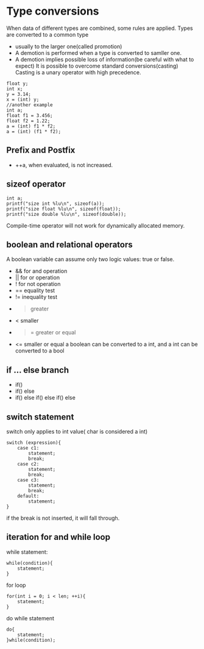 # Type conversions
When data of different types are combined, some rules are applied.
Types are converted to a common type
 - usually to the larger one(called promotion)
 - A demotion is performed when a type is converted to samller one.
 - A demotion implies possible loss of information(be careful with what to expect)
It is possible to overcome standard conversions(casting)
Casting is a unary operator with high precedence.
```
float y;
int x;
y = 3.14;
x = (int) y;
//another example
int a;
float f1 = 3.456;
float f2 = 1.22;
a = (int) f1 * f2;
a = (int) (f1 * f2);
```
## Prefix and Postfix
 - ++a, when evaluated, is not increased.

## sizeof operator
```
int a;
printf("size int %lu\n", sizeof(a));
printf("size float %lu\n", sizeof(float));
printf("size double %lu\n", sizeof(double));
```

Compile-time operator will not work for dynamically allocated memory.
## boolean and relational operators
A boolean variable can assume only two logic values: true or false. 
 - && for and operation
 - || for or operation
 - ! for not operation
 - == equality test
 - != inequality test
 - > greater
 - < smaller
 - >= greater or equal
 - <= smaller or equal
a boolean can be converted to a int, and a int can be converted to a bool
## if ... else branch
 - if()
 - if() else
 - if() else if() else if() else
## switch statement
switch only applies to int value( char is considered a int)

```
switch (expression){
    case c1:
        statement;
        break;
    case c2:
        statement;
        break;
    case c3:
        statement;
        break;
    default:
        statement;
}
```
if the break is not inserted, it will fall through.
## iteration for and while loop
while statement:
```
while(condition){
    statement;
}
```
for loop
```
for(int i = 0; i < len; ++i){
    statement;
}
```
do while statement
```
do{
    statement;
}while(condition);
